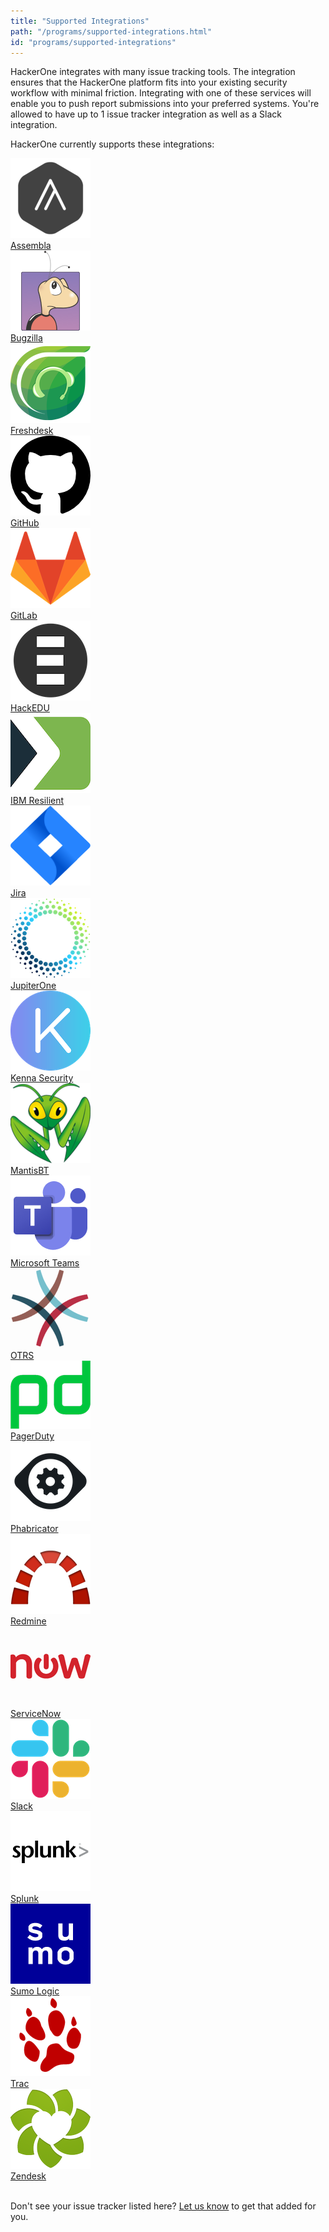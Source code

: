 ```yaml
---
title: "Supported Integrations"
path: "/programs/supported-integrations.html"
id: "programs/supported-integrations"
---
```

HackerOne integrates with many issue tracking tools. The integration ensures that the HackerOne platform fits into your existing security workflow with minimal friction. Integrating with one of these services will enable you to push report submissions into your preferred systems. You're allowed to have up to 1 issue tracker integration as well as a Slack integration.  

HackerOne currently supports these integrations:

<div class="int-button-container">
  <a class="integration-button" href="assembla-integration.html">
    <div class="logo">
      <img src="./images/assembla_logo.png" />
    </div>
    <div class="logo-text">Assembla</div>
  </a>
  <a class="integration-button" href="bugzilla-integration.html">
    <div class="logo">
      <img src="./images/bugzilla_logo.png" />
    </div>
    <div class="logo-text">Bugzilla</div>
  </a>
  <a class="integration-button" href="freshdesk-integration.html">
    <div class="logo">
      <img src="./images/freshdesk_logo.png" />
    </div>
    <div class="logo-text">Freshdesk</div>
  </a>
  <a class="integration-button" href="github-integration.html">
    <div class="logo">
      <img src="./images/github_logo.png" />
    </div>
    <div class="logo-text">GitHub</div>
  </a>
</div>

<div class="int-button-container">
  <a class="integration-button" href="gitlab-integration.html">
    <div class="logo">
      <img src="./images/gitlab_logo2.png" />
    </div>
    <div class="logo-text">GitLab</div>
  </a>
  <a class="integration-button" href="hackedu-integration.html">
    <div class="logo">
      <img src="./images/hackedu_logo.png" />
    </div>
    <div class="logo-text">HackEDU</div>
  </a>
  <a class="integration-button" href="ibm-resilient.html">
    <div class="logo">
      <img src="./images/ibm_resilient_logo.png" />
    </div>
  <div class="logo-text">IBM Resilient</div>
  </a>
  <a class="integration-button" href="jira-integration.html">
    <div class="logo">
      <img src="./images/jira_logo.png" />
    </div>
    <div class="logo-text">Jira</div>
  </a>
</div>

<div class="int-button-container">
  <a class="integration-button" href="https://jupiterone.com/features/integrations/hackerone-integration/">
    <div class="logo">
      <img src="./images/jupiter_one_logo.png" />
    </div>
    <div class="logo-text">JupiterOne</div>
  </a>
  <a class="integration-button" href="kenna-security.html">
    <div class="logo">
      <img src="./images/kenna-logo.png" />
    </div>
    <div class="logo-text">Kenna Security</div>
  </a>
  <a class="integration-button" href="mantisbt-integration.html">
    <div class="logo">
      <img src="./images/mantisbt-logo.png" />
    </div>
    <div class="logo-text">MantisBT</div>
  </a>
  <a class="integration-button" href="microsoft-teams.html">
    <div class="logo">
      <img src="./images/microsoft_teams_logo.png" />
    </div>
    <div class="logo-text">Microsoft Teams</div>
  </a>
</div>

<div class="int-button-container">
  <a class="integration-button" href="otrs-integration.html">
    <div class="logo">
      <img src="./images/otrs_logo.png" />
    </div>
    <div class="logo-text">OTRS</div>
  </a>
  <a class="integration-button" href="pagerduty-integration.html">
    <div class="logo">
      <img src="./images/pagerduty_logo.png" />
    </div>
    <div class="logo-text">PagerDuty</div>
  </a>
  <a class="integration-button" href="phabricator-integration.html">
    <div class="logo">
      <img src="./images/phabricator_logo.png" />
    </div>
    <div class="logo-text">Phabricator</div>
  </a>
  <a class="integration-button" href="redmine-integration.html">
    <div class="logo">
      <img src="./images/redmine_logo.png" />
    </div>
    <div class="logo-text">Redmine</div>
  </a>
</div>

<div class="int-button-container">
  <a class="integration-button" href="servicenow-integration.html">
    <div class="logo">
      <img src="./images/servicenow_logo.png" />
    </div>
    <div class="logo-text">ServiceNow</div>
  </a>
  <a class="integration-button" href="slack-integration.htm">
    <div class="logo">
      <img src="./images/slack_logo.png" />
    </div>
    <div class="logo-text">Slack</div>
  </a>
  <a class="integration-button" href="splunk-integration.html">
    <div class="logo">
      <img src="./images/splunk_logo.png" />
    </div>
    <div class="logo-text">Splunk</div>
  </a>
  <a class="integration-button" href="sumo-logic-integration.html">
    <div class="logo">
      <img src="./images/sumo_logic_logo.png" />
    </div>
    <div class="logo-text">Sumo Logic</div>
  </a>
</div>

<div class="int-button-container">
  <a class="integration-button" href="trac-integration.html">
    <div class="logo">
      <img src="./images/trac_logo.png" />
    </div>
    <div class="logo-text">Trac</div>
  </a>
  <a class="integration-button" href="zendesk-integration.html">
    <div class="logo">
      <img src="./images/zendesk_logo.png" />
    </div>
    <div class="logo-text">Zendesk</div>
  </a>
</div><br>

Don't see your issue tracker listed here? [Let us know](https://support.hackerone.com/hc/en-us/requests/new) to get that added for you.
